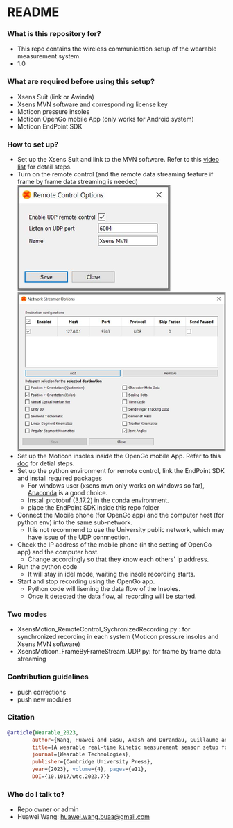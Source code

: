 # README #

### What is this repository for? ###

* This repo contains the wireless communication setup of the wearable measurement system. 
* 1.0

### What are required before using this setup? ###

* Xsens Suit (link or Awinda)
* Xsens MVN software and corresponding license key
* Moticon pressure insoles
* Moticon OpenGo mobile App (only works for Android system)
* Moticon EndPoint SDK

### How to set up? ###
* Set up the Xsens Suit and link to the MVN software. Refer to this [video list](https://youtube.com/playlist?list=PLvZN9PInPo3EVsQ0ulQcV7U5eVvOtEdld) for detail steps.
* Turn on the remote control (and the remote data streaming feature if frame by frame data streaming is needed)
![remote control](image/remote-control-setup-mvn.JPG)
![data streaming](image/data-streaming-setup-mvn.JPG)
* Set up the Moticon insoles inside the OpenGo mobile App. Refer to this [doc](https://account.moticon.com/doc-opengo-app-documentation-overview) for detial steps.
* Set up the python environment for remote control, link the EndPoint SDK and install required packages
	- For windows user (xsens mvn only works on windows so far), [Anaconda](https://www.anaconda.com/) is a good choice.
	- Install protobuf (3.17.2) in the conda environment.
	- place the EndPoint SDK inside this repo folder
* Connect the Mobile phone (for OpenGo app) and the computer host (for python env) into the same sub-network. 
	- It is not recommend to use the University public network, which may have issue of the UDP connnection.
* Check the IP address of the mobile phone (in the setting of OpenGo app) and the computer host.
	- Change accordingly so that they know each others' ip address.
* Run the python code
	- It will stay in idel mode, waiting the insole recording starts.
* Start and stop recording using the OpenGo app. 
	- Python code will lisening the data flow of the Insoles. 
	- Once it detected the data flow, all recording will be started.

### Two modes ###
* XsensMotion_RemoteControl_SychronizedRecording.py : for synchronized recording in each system (Moticon pressure insoles and Xsens MVN software)
* XsensMoticon_FrameByFrameStream_UDP.py: for frame by frame data streaming

### Contribution guidelines ###

* push corrections
* push new modules

### Citation ###
```BibTeX
@article{Wearable_2023,
		author={Wang, Huawei and Basu, Akash and Durandau, Guillaume and Sartori, Massimo},
		title={A wearable real-time kinetic measurement sensor setup for human locomotion}, 
		journal={Wearable Technologies}, 
		publisher={Cambridge University Press}, 
		year={2023}, volume={4}, pages={e11},
		DOI={10.1017/wtc.2023.7}}
```
### Who do I talk to? ###

* Repo owner or admin
* Huawei Wang: huawei.wang.buaa@gmail.com



